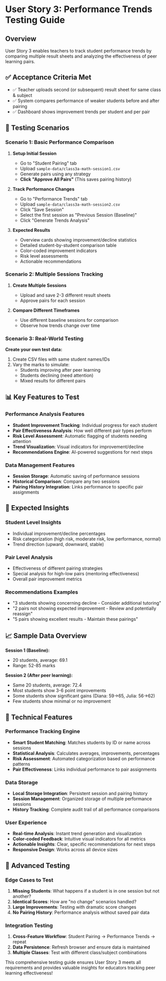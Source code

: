 # User Story 3: Performance Trends Testing Guide

## Overview
User Story 3 enables teachers to track student performance trends by comparing multiple result sheets and analyzing the effectiveness of peer learning pairs.

## ✅ Acceptance Criteria Met
- ✅ Teacher uploads second (or subsequent) result sheet for same class & subject
- ✅ System compares performance of weaker students before and after pairing
- ✅ Dashboard shows improvement trends per student and per pair

## 🧪 Testing Scenarios

### Scenario 1: Basic Performance Comparison

1. **Setup Initial Session**
   - Go to "Student Pairing" tab
   - Upload `sample-data/class3a-math-session1.csv`
   - Generate pairs using any strategy
   - **Click "Approve All Pairs"** (This saves pairing history)

2. **Track Performance Changes**
   - Go to "Performance Trends" tab
   - Upload `sample-data/class3a-math-session2.csv`
   - Click "Save Session"
   - Select the first session as "Previous Session (Baseline)"
   - Click "Generate Trends Analysis"

3. **Expected Results**
   - Overview cards showing improvement/decline statistics
   - Detailed student-by-student comparison table
   - Color-coded improvement indicators
   - Risk level assessments
   - Actionable recommendations

### Scenario 2: Multiple Sessions Tracking

1. **Create Multiple Sessions**
   - Upload and save 2-3 different result sheets
   - Approve pairs for each session

2. **Compare Different Timeframes**
   - Use different baseline sessions for comparison
   - Observe how trends change over time

### Scenario 3: Real-World Testing

**Create your own test data:**
1. Create CSV files with same student names/IDs
2. Vary the marks to simulate:
   - Students improving after peer learning
   - Students declining (need attention)
   - Mixed results for different pairs

## 📊 Key Features to Test

### Performance Analysis Features
- **Student Improvement Tracking**: Individual progress for each student
- **Pair Effectiveness Analysis**: How well different pair types perform
- **Risk Level Assessment**: Automatic flagging of students needing attention
- **Trend Visualization**: Visual indicators for improvement/decline
- **Recommendations Engine**: AI-powered suggestions for next steps

### Data Management Features
- **Session Storage**: Automatic saving of performance sessions
- **Historical Comparison**: Compare any two sessions
- **Pairing History Integration**: Links performance to specific pair assignments

## 🎯 Expected Insights

### Student Level Insights
- Individual improvement/decline percentages
- Risk categorization (high risk, moderate risk, low performance, normal)
- Trend direction (upward, downward, stable)

### Pair Level Analysis
- Effectiveness of different pairing strategies
- Special analysis for high-low pairs (mentoring effectiveness)
- Overall pair improvement metrics

### Recommendations Examples
- "3 students showing concerning decline - Consider additional tutoring"
- "2 pairs not showing expected improvement - Review and potentially reassign"
- "5 pairs showing excellent results - Maintain these pairings"

## 📈 Sample Data Overview

**Session 1 (Baseline):**
- 20 students, average: 69.1
- Range: 52-85 marks

**Session 2 (After peer learning):**
- Same 20 students, average: 72.4
- Most students show 3-6 point improvements
- Some students show significant gains (Diana: 59→65, Julia: 56→62)
- Few students show minimal or no improvement

## 🔧 Technical Features

### Performance Tracking Engine
- **Smart Student Matching**: Matches students by ID or name across sessions
- **Statistical Analysis**: Calculates averages, improvements, percentages
- **Risk Assessment**: Automated categorization based on performance patterns
- **Pair Effectiveness**: Links individual performance to pair assignments

### Data Storage
- **Local Storage Integration**: Persistent session and pairing history
- **Session Management**: Organized storage of multiple performance sessions
- **History Tracking**: Complete audit trail of all performance comparisons

### User Experience
- **Real-time Analysis**: Instant trend generation and visualization
- **Color-coded Feedback**: Intuitive visual indicators for all metrics
- **Actionable Insights**: Clear, specific recommendations for next steps
- **Responsive Design**: Works across all device sizes

## 🚀 Advanced Testing

### Edge Cases to Test
1. **Missing Students**: What happens if a student is in one session but not another?
2. **Identical Scores**: How are "no change" scenarios handled?
3. **Large Improvements**: Testing with dramatic score changes
4. **No Pairing History**: Performance analysis without saved pair data

### Integration Testing
1. **Cross-Feature Workflow**: Student Pairing → Performance Trends → repeat
2. **Data Persistence**: Refresh browser and ensure data is maintained
3. **Multiple Classes**: Test with different class/subject combinations

This comprehensive testing guide ensures User Story 3 meets all requirements and provides valuable insights for educators tracking peer learning effectiveness!